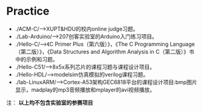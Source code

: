 # Practice

* ./ACM-C/-->XUPT&HDU的校内online judge习题。
* ./Lab-Arduino/-->207创客实验室的Arduino入门练习项目。
* ./Hello-C/-->《C Primer Plus（第六版）》，《The C Programming Language（第二版）》，《Data Structures and Algorithm Analysis in C（第二版）》书中的示例和习题。
* ./Hello-C51/-->8x5x系列芯片的课程习题与课程设计项目。
* ./Hello-HDL/-->modelsim仿真模拟的verilog课程习题。
* ./lab-LinuxARM/-->Cortex-A53架构GEC6818平台的课程设计项目:bmp图片显示，madplay的mp3音频播放和mplayer的avi视频播放。

注：
**以上均不包含实验室的参赛项目**
